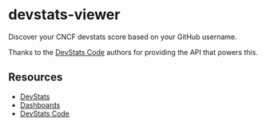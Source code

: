 # devstats-viewer

Discover your CNCF devstats score based on your GitHub username.

Thanks to the [DevStats Code](https://github.com/cncf/devstatscode) authors for providing the API that powers this.

## Resources

* [DevStats](https://github.com/cncf/devstats)
* [Dashboards](https://devstats.cncf.io/)
* [DevStats Code](https://github.com/cncf/devstatscode)
